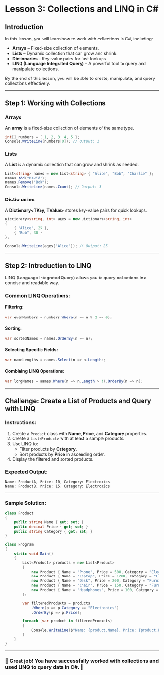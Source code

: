 # Lesson 3: Collections and LINQ in C#

## Introduction

In this lesson, you will learn how to work with collections in C#, including:

- **Arrays** – Fixed-size collection of elements.
- **Lists** – Dynamic collection that can grow and shrink.
- **Dictionaries** – Key-value pairs for fast lookups.
- **LINQ (Language Integrated Query)** – A powerful tool to query and manipulate collections.

By the end of this lesson, you will be able to create, manipulate, and query collections effectively.

---

## Step 1: Working with Collections

### Arrays

An **array** is a fixed-size collection of elements of the same type.

```csharp
int[] numbers = { 1, 2, 3, 4, 5 };
Console.WriteLine(numbers[0]); // Output: 1
```

### Lists

A **List<T>** is a dynamic collection that can grow and shrink as needed.

```csharp
List<string> names = new List<string> { "Alice", "Bob", "Charlie" };
names.Add("David");
names.Remove("Bob");
Console.WriteLine(names.Count); // Output: 3
```

### Dictionaries

A **Dictionary<TKey, TValue>** stores key-value pairs for quick lookups.

```csharp
Dictionary<string, int> ages = new Dictionary<string, int>
{
    { "Alice", 25 },
    { "Bob", 30 }
};

Console.WriteLine(ages["Alice"]); // Output: 25
```

---

## Step 2: Introduction to LINQ

LINQ (Language Integrated Query) allows you to query collections in a concise and readable way.

### Common LINQ Operations:

#### Filtering:

```csharp
var evenNumbers = numbers.Where(n => n % 2 == 0);
```

#### Sorting:

```csharp
var sortedNames = names.OrderBy(n => n);
```

#### Selecting Specific Fields:

```csharp
var nameLengths = names.Select(n => n.Length);
```

#### Combining LINQ Operations:

```csharp
var longNames = names.Where(n => n.Length > 3).OrderBy(n => n);
```

---

## Challenge: Create a List of Products and Query with LINQ

### Instructions:

1. Create a `Product` class with **Name**, **Price**, and **Category** properties.
2. Create a `List<Product>` with at least 5 sample products.
3. Use LINQ to:
   - Filter products by **Category**.
   - Sort products by **Price** in ascending order.
4. Display the filtered and sorted products.

### Expected Output:

```plaintext
Name: ProductA, Price: 10, Category: Electronics
Name: ProductB, Price: 15, Category: Electronics
```

---

### Sample Solution:

```csharp
class Product
{
    public string Name { get; set; }
    public decimal Price { get; set; }
    public string Category { get; set; }
}

class Program
{
    static void Main()
    {
        List<Product> products = new List<Product>
        {
            new Product { Name = "Phone", Price = 500, Category = "Electronics" },
            new Product { Name = "Laptop", Price = 1200, Category = "Electronics" },
            new Product { Name = "Desk", Price = 200, Category = "Furniture" },
            new Product { Name = "Chair", Price = 150, Category = "Furniture" },
            new Product { Name = "Headphones", Price = 100, Category = "Electronics" }
        };

        var filteredProducts = products
            .Where(p => p.Category == "Electronics")
            .OrderBy(p => p.Price);

        foreach (var product in filteredProducts)
        {
            Console.WriteLine($"Name: {product.Name}, Price: {product.Price}, Category: {product.Category}");
        }
    }
}
```

---

### 🎯 Great job! You have successfully worked with collections and used LINQ to query data in C#. 🚀
